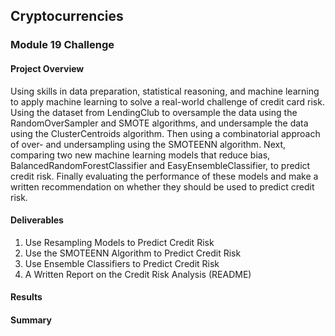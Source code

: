 ## Cryptocurrencies
### Module 19 Challenge


#### Project Overview
Using skills in data preparation, statistical reasoning, and machine learning to apply machine learning to solve a real-world challenge of credit card risk. Using the 
dataset from LendingClub to oversample the data using the RandomOverSampler and SMOTE algorithms, and undersample the data using the ClusterCentroids algorithm.  Then 
using a combinatorial approach of over- and undersampling using the SMOTEENN algorithm. Next, comparing two new machine learning models that reduce bias, 
BalancedRandomForestClassifier and EasyEnsembleClassifier, to predict credit risk. Finally evaluating the performance of these models and make a written 
recommendation on whether they should be used to predict credit risk.


#### Deliverables
1. Use Resampling Models to Predict Credit Risk
2. Use the SMOTEENN Algorithm to Predict Credit Risk
3. Use Ensemble Classifiers to Predict Credit Risk
4. A Written Report on the Credit Risk Analysis (README)


#### Results


#### Summary
